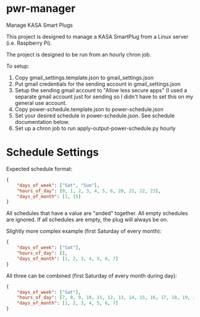 # pwr-manager
Manage KASA Smart Plugs

This project is designed to manage a KASA SmartPlug from a Linux server (i.e. Raspberry Pi).

The project is designed to be run from an hourly chron job.

To setup:
1. Copy gmail_settings.template.json to gmail_settings.json
2. Put gmail credentials for the sending account in gmail_settings.json
3. Setup the sending gmail account to "Allow less secure apps" (I used a separate gmail account just for sending so I didn't have to set this on my general use account.
4. Copy power-schedule.template.json to power-schedule.json
5. Set your desired schedule in power-schedule.json. See schedule documentation below.
6. Set up a chron job to run apply-output-power-schedule.py hourly

Schedule Settings
===
Expected schedule format:
```json
{
    "days_of_week": ["Sat", "Sun"],
    "hours_of_day": [0, 1, 2, 3, 4, 5, 6, 20, 21, 22, 23],
    "days_of_month": [1, 15]
}
```
All schedules that have a value are "anded" together. All empty schedules are ignored. If all schedules are empty, the plug will always be on.

Slightly more complex example (first Saturday of every month):
```json
{
    "days_of_week": ["Sat"],
    "hours_of_day": [],
    "days_of_month": [1, 2, 3, 4, 5, 6, 7]
}
```
All three can be combined (first Saturday of every month during day):
```json
{
    "days_of_week": ["Sat"],
    "hours_of_day": [7, 8, 9, 10, 11, 12, 13, 14, 15, 16, 17, 18, 19, 20, 21],
    "days_of_month": [1, 2, 3, 4, 5, 6, 7]
}
```
